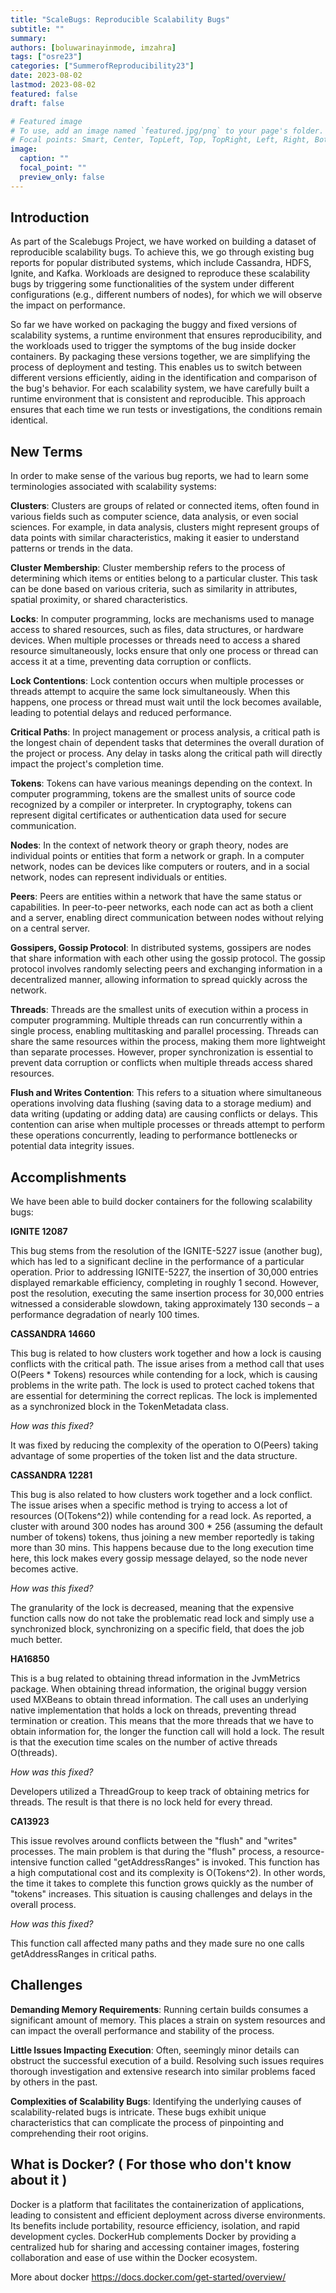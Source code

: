 ```yaml
---
title: "ScaleBugs: Reproducible Scalability Bugs"
subtitle: ""
summary:
authors: [boluwarinayinmode, imzahra]
tags: ["osre23"]
categories: ["SummerofReproducibility23"]
date: 2023-08-02
lastmod: 2023-08-02
featured: false
draft: false

# Featured image
# To use, add an image named `featured.jpg/png` to your page's folder.
# Focal points: Smart, Center, TopLeft, Top, TopRight, Left, Right, BottomLeft, Bottom, BottomRight.
image:
  caption: ""
  focal_point: ""
  preview_only: false
---
```


## Introduction

As part of the Scalebugs Project, we have worked on  building a dataset of reproducible scalability bugs. To achieve this, we go through existing bug reports for popular distributed systems, which include Cassandra, HDFS, Ignite, and Kafka. Workloads are designed to reproduce these scalability bugs by triggering some functionalities of the system under different configurations (e.g., different numbers of nodes), for which we will observe the impact on performance. 

So far we have worked on packaging the buggy and fixed versions of scalability systems, a runtime environment that ensures reproducibility, and the workloads used to trigger the symptoms of the bug inside docker containers. By packaging these versions together, we are simplifying the process of deployment and testing. This enables us to switch between different versions efficiently, aiding in the identification and comparison of the bug's behavior. For each scalability system, we have carefully built a runtime environment that is consistent and reproducible. This approach ensures that each time we run tests or investigations, the conditions remain identical.


## New Terms

In order to make sense of the various bug reports, we had to learn some terminologies associated with scalability systems:

**Clusters**: Clusters are groups of related or connected items, often found in various fields such as computer science, data analysis, or even social sciences. For example, in data analysis, clusters might represent groups of data points with similar characteristics, making it easier to understand patterns or trends in the data.

**Cluster Membership**: Cluster membership refers to the process of determining which items or entities belong to a particular cluster. This task can be done based on various criteria, such as similarity in attributes, spatial proximity, or shared characteristics.

**Locks**: In computer programming, locks are mechanisms used to manage access to shared resources, such as files, data structures, or hardware devices. When multiple processes or threads need to access a shared resource simultaneously, locks ensure that only one process or thread can access it at a time, preventing data corruption or conflicts.

**Lock Contentions**: Lock contention occurs when multiple processes or threads attempt to acquire the same lock simultaneously. When this happens, one process or thread must wait until the lock becomes available, leading to potential delays and reduced performance.

**Critical Paths**: In project management or process analysis, a critical path is the longest chain of dependent tasks that determines the overall duration of the project or process. Any delay in tasks along the critical path will directly impact the project's completion time.

**Tokens**: Tokens can have various meanings depending on the context. In computer programming, tokens are the smallest units of source code recognized by a compiler or interpreter. In cryptography, tokens can represent digital certificates or authentication data used for secure communication.

**Nodes**: In the context of network theory or graph theory, nodes are individual points or entities that form a network or graph. In a computer network, nodes can be devices like computers or routers, and in a social network, nodes can represent individuals or entities.

**Peers**: Peers are entities within a network that have the same status or capabilities. In peer-to-peer networks, each node can act as both a client and a server, enabling direct communication between nodes without relying on a central server.

**Gossipers, Gossip Protocol**: In distributed systems, gossipers are nodes that share information with each other using the gossip protocol. The gossip protocol involves randomly selecting peers and exchanging information in a decentralized manner, allowing information to spread quickly across the network.

**Threads**: Threads are the smallest units of execution within a process in computer programming. Multiple threads can run concurrently within a single process, enabling multitasking and parallel processing. Threads can share the same resources within the process, making them more lightweight than separate processes. However, proper synchronization is essential to prevent data corruption or conflicts when multiple threads access shared resources.

**Flush and Writes Contention**: This refers to a situation where simultaneous operations involving data flushing (saving data to a storage medium) and data writing (updating or adding data) are causing conflicts or delays. This contention can arise when multiple processes or threads attempt to perform these operations concurrently, leading to performance bottlenecks or potential data integrity issues.



## Accomplishments
We have been able to build docker containers for the following scalability bugs: 

**IGNITE 12087**

This bug stems from the resolution of the IGNITE-5227 issue (another bug), which has led to a significant decline in the performance of a particular operation. Prior to addressing IGNITE-5227, the insertion of 30,000 entries displayed remarkable efficiency, completing in roughly 1 second. However, post the resolution, executing the same insertion process for 30,000 entries witnessed a considerable slowdown, taking approximately 130 seconds – a performance degradation of nearly 100 times.

**CASSANDRA 14660**

This bug is related to how clusters work together and how a lock is causing conflicts with the critical path. The issue arises from a method call that uses O(Peers * Tokens) resources while contending for a lock, which is causing problems in the write path. The lock is used to protect cached tokens that are essential for determining the correct replicas. The lock is implemented as a synchronized block in the TokenMetadata class.

_How was this fixed?_

It was fixed by reducing the complexity of the operation to O(Peers) taking advantage of some properties of the token list and the data structure.


**CASSANDRA 12281**

This bug is also related to how clusters work together and a lock conflict. The issue arises when a specific method is trying to access a lot of resources (O(Tokens^2)) while contending for a read lock. As reported, a cluster with around 300 nodes has around 300 * 256 (assuming the default number of tokens) tokens, thus joining a new member reportedly is taking more than 30 mins. This happens because due to the long execution time here, this lock makes every gossip message delayed, so the node never becomes active.

_How was this fixed?_

The granularity of the lock is decreased, meaning that the expensive function calls now do not take the problematic read lock and simply use a synchronized block, synchronizing on a specific field, that does the job much better.


**HA16850**

This is a bug related to obtaining thread information in the JvmMetrics package. When obtaining thread information, the original buggy version used MXBeans to obtain thread information. The call uses an underlying native implementation that holds a lock on threads, preventing thread termination or creation. This means that the more threads that we have to obtain information for, the longer the function call will hold a lock. The result is that the execution time scales on the number of active threads O(threads).

_How was this fixed?_

Developers utilized a ThreadGroup to keep track of obtaining metrics for threads. The result is that there is no lock held for every thread.


**CA13923**

This issue revolves around conflicts between the "flush" and "writes" processes. The main problem is that during the "flush" process, a resource-intensive function called "getAddressRanges" is invoked. This function has a high computational cost and its complexity is O(Tokens^2). In other words, the time it takes to complete this function grows quickly as the number of "tokens" increases. This situation is causing challenges and delays in the overall process.

_How was this fixed?_

This function call affected many paths and they made sure no one calls getAddressRanges in critical paths.



## Challenges

**Demanding Memory Requirements**: Running certain builds consumes a significant amount of memory. This places a strain on system resources and can impact the overall performance and stability of the process.

**Little Issues Impacting Execution**: Often, seemingly minor details can obstruct the successful execution of a build. Resolving such issues requires thorough investigation and extensive research into similar problems faced by others in the past.

**Complexities of Scalability Bugs**: Identifying the underlying causes of scalability-related bugs is intricate. These bugs exhibit unique characteristics that can complicate the process of pinpointing and comprehending their root origins.


## What is Docker? ( For those who don't know about it )

Docker is a platform that facilitates the containerization of applications, leading to consistent and efficient deployment across diverse environments. Its benefits include portability, resource efficiency, isolation, and rapid development cycles. DockerHub complements Docker by providing a centralized hub for sharing and accessing container images, fostering collaboration and ease of use within the Docker ecosystem.

More about docker https://docs.docker.com/get-started/overview/


